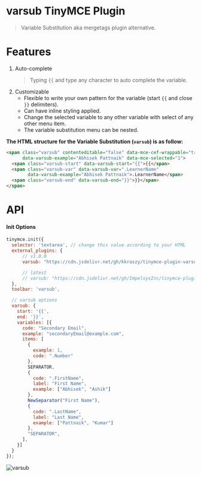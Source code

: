# varsub TinyMCE Plugin
> Variable Substitution aka mergetags plugin alternative.

# Features
1. Auto-complete
   > Typing `{{` and type any character to auto complete the variable.
2. Customizable
   - Flexible to write your own pattern for the variable (start `{{` and close `}}` delimiters).
   - Can have inline styling applied.
   - Change the selected variable to any other variable with select of any other menu item.
   - The variable substitution menu can be nested.

**The HTML structure for the Variable Substitution (`varsub`) is as follow:**

```html
<span class="varsub" contenteditable="false" data-mce-cef-wrappable="true" data-varsub="1"
      data-varsub-example="Abhisek Pattnaik" data-mce-selected="1">
  <span class="varsub-start" data-varsub-start="{{">{{</span>
  <span class="varsub-var" data-varsub-var=".LearnerName"
        data-varsub-example="Abhisek Pattnaik">.LearnerName</span>
  <span class="varsub-end" data-varsub-end="}}">}}</span>
</span>
```

# API
#### Init Options

```js
tinymce.init({
  selector: 'textarea', // change this value according to your HTML
  external_plugins: {
      // v1.0.0
      varsub: "https://cdn.jsdelivr.net/gh/kkraszy/tinymce-plugin-varsub@master/dist/varsub/plugin.min.js"

      // latest
      // varsub: "https://cdn.jsdelivr.net/gh/ImpelsysInc/tinymce-plugin-varsub@master/dist/varsub/plugin.min.js"
  },
  toolbar: 'varsub',

  // varsub options
  varsub: {
    start: '{{',
    end: '}}',
    variables: [{
      code: "Secondary Email",
      example: "secondaryEmail@example.com",
      items: [
        {
          example: 1,
          code: ".Number"
        },
        SEPARATOR,
        {
          code: ".FirstName",
          label: "First Name",
          example: ["Abhisek", "Ashik"]
        },
        NewSeparator("First Name"),
        {
          code: ".LastName",
          label: "Last Name",
          example: ["Pattnaik", "Kumar"]
        },
        "SEPARATOR",
      ],
    }]
  }
});
```

![varsub](./varsub%20plugin%202023-03-23%2019-47.gif)
